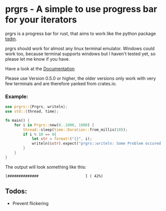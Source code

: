 # prgrs - A simple to use progress bar for your iterators
prgrs is a progress bar for rust, that aims to work like the python package [tqdm](https://github.com/tqdm/tqdm).



prgrs should work for almost any linux terminal emulator. Windows could work too, because terminal supports windows but I haven't tested yet, so please let me know if you have.

Have a look at the [Documentation](https://docs.rs/prgrs)

Please use Version 0.5.0 or higher, the older versions only work with very few terminals and are therefore yanked from crates.io.

### Example:
```rust
use prgrs::{Prgrs, writeln};
use std::{thread, time};

fn main() {
    for i in Prgrs::new(0..1000, 1000) {
        thread::sleep(time::Duration::from_millis(10));
        if i % 10 == 0{
            let str = format!("{}", i);
            writeln(&str).expect("prgrs::writeln: Some Problem occured while trying to print");
        }
    }
}
```
The output will look something like this:
```
[##############                     ] ( 42%)
```

## Todos:
- Prevent flickering
